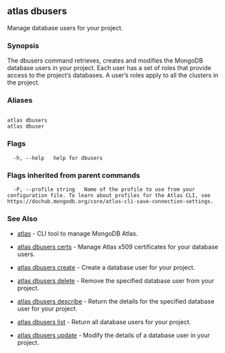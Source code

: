 ## atlas dbusers

Manage database users for your project.


### Synopsis

The dbusers command retrieves, creates and modifies the MongoDB database users in your project.
Each user has a set of roles that provide access to the project’s databases. 
A user’s roles apply to all the clusters in the project.




### Aliases
```

atlas dbusers
atlas dbuser
```



### Flags

```
  -h, --help   help for dbusers

```


### Flags inherited from parent commands

```
  -P, --profile string   Name of the profile to use from your configuration file. To learn about profiles for the Atlas CLI, see https://dochub.mongodb.org/core/atlas-cli-save-connection-settings.

```

### See Also


* [atlas](atlas.md)	- CLI tool to manage MongoDB Atlas.

* [atlas dbusers certs](atlas_dbusers_certs.md)	- Manage Atlas x509 certificates for your database users.

* [atlas dbusers create](atlas_dbusers_create.md)	- Create a database user for your project.

* [atlas dbusers delete](atlas_dbusers_delete.md)	- Remove the specified database user from your project.

* [atlas dbusers describe](atlas_dbusers_describe.md)	- Return the details for the specified database user for your project.

* [atlas dbusers list](atlas_dbusers_list.md)	- Return all database users for your project.

* [atlas dbusers update](atlas_dbusers_update.md)	- Modify the details of a database user in your project.



